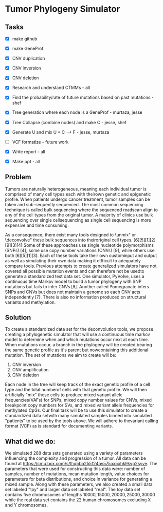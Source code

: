 # Tumor Phylogeny Simulator

## Tasks

- [x] make github
- [x] make GeneProf
- [x] CNV duplication
- [x] CNV inversion
- [x] CNV deletion
- [x] Research and understand CTMMs - all
- [x] Find the probability/rate of future mutations based on past mutations - shef
- [x] Tree generation where each node is a GeneProf - murtaza, jesse
- [x] Tree Collapse (combine nodes) and make C - jesse, shef
- [x] Generate U and mix U * C --> F - jesse, murtaza
- [ ] VCF formatize - future work
- [x] Write report - all 
- [x] Make ppt - all


## Problem

Tumors are naturally heterogeneous, meaning each individual tumor is comprised of many cell types each with theirown genetic and epigenetic profile.  When patients undergo cancer treatment, tumor samples can be taken and sub-sequently sequenced.  The most common sequencing technique is called bulk sequencing where the sequenced readscan align to any of the cell types from the original tumor.  A majority of clinics use bulk sequencing over single cellsequencing as single cell sequencing is more expensive and time consuming.

As a consequence, there exist many tools designed to \unmix" or \deconvolve" these bulk sequences into theiroriginal cell types.  [6][5][1][2][9][3][4] Some of these approaches use single nucleotide polymorphisms (SNPs) [4], some use copy number variations (CNVs) [9], while others use both [6][5][1][3].  Each of these tools take their own custominput and output as well as simulating their own data making it difficult to adequately compare tools.  Previous attempts to create generalized simulators have not covered all possible mutation events and can therefore not be usedto generate a standardized test data set.  One simulator, PyVolve, uses a continuous time Markov model to build a tumor phylogeny with SNP mutations but fails to infer CNVs [8].  Another called Pomegranate infers SNPs and CNVs but does not maintain a genome so each CNV acts independently [7].  There is also no information produced on structural variants and methylation.

## Solution

To  create  a  standardized  data  set  for  the  deconvolution  tools,  we  propose  creating  a  phylogenetic  simulator  that will use a continuous time markov model to determine when and which mutations occur next at each time.  When mutations occur, a branch in the phylogeny will be created bearing the same genetic profile as it's parent but nowcontaining  this  additional  mutation.   The  set  of  mutations  we  aim  to  create  will  be:
1. CNV inversion 
2. CNV amplification
3. CNV deletion

Each node in the tree will keep track of the exact genetic profile of a cell type and the total numberof cells with that genetic profile.  We will then artificially "mix" these cells to produce mixed variant allele frequencies(VAFs) for SNPs, mixed copy number values for CNVs, mixed breakpoint copy numbers for SVs, and mixed variant allele frequencies for methylated CpGs.  Our final task will be to use this simulator to create a standardized data setwith many simulated samples binned into simulated "patients" to be used by the tools above.  We will adhere to thevariant calling format (VCF) as is standard for documenting variants.

## What did we do:
We simulated 288 data sets generated using a variety of parameters influencing the complexity and progression of a tumor. All data can be found at https://cmu.box.com/s/thq5ba255f24av575ax5xhk9kvp2syve. The parameters that were used for constructing this data were: number of samples, number of mutations, mean mutation length, value choices for parameters for beta distributions, and choice in variance for generating a mixed sample. Along with these parameters, we also created a small data set labeled "toy" and larger data set labeled "real". The toy data set contains five chromosomes of lengths $10000, 15000, 20000, 25000, 30000$ while the real data set contains the 22 human chromosomes excluding X and Y chromosomes.
